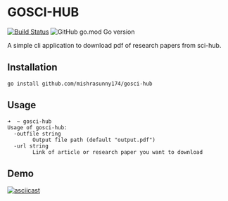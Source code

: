 # GOSCI-HUB

[![Build Status](https://img.shields.io/github/workflow/status/mishrasunny174/gosci-hub/CI)](https://github.com/mishrasunny174/gosci-hub/actions?query=workflow%3ACI)
![GitHub go.mod Go version](https://img.shields.io/github/go-mod/go-version/mishrasunny174/gosci-hub)

A simple cli application to download pdf of research papers from sci-hub.

## Installation

```
go install github.com/mishrasunny174/gosci-hub
```

## Usage

```
➜  ~ gosci-hub
Usage of gosci-hub:
  -outfile string
    	Output file path (default "output.pdf")
  -url string
    	Link of article or research paper you want to download
```

## Demo

[![asciicast](https://asciinema.org/a/325455.svg)](https://asciinema.org/a/325455)
